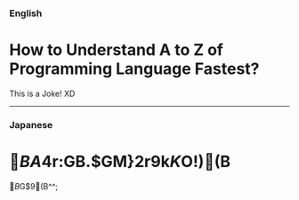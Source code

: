 ### English

# How to Understand A to Z of Programming Language Fastest?

This is a Joke! XD



-----

### Japanese

# $BA4%W%m%0%i%_%s%08@8l$r:GB.$GM}2r$9$k$K$O!)(B

$B%M%?$G$9(B^^;
